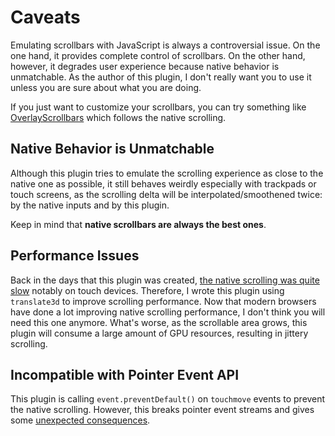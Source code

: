 # Caveats

Emulating scrollbars with JavaScript is always a controversial issue. On the one hand, it provides complete control of scrollbars. On the other hand, however, it degrades user experience because native behavior is unmatchable. As the author of this plugin, I don't really want you to use it unless you are sure about what you are doing.

If you just want to customize your scrollbars, you can try something like [OverlayScrollbars](https://github.com/KingSora/OverlayScrollbars) which follows the native scrolling.

## Native Behavior is Unmatchable

Although this plugin tries to emulate the scrolling experience as close to the native one as possible, it still behaves weirdly especially with trackpads or touch screens, as the scrolling delta will be interpolated/smoothened twice: by the native inputs and by this plugin.

Keep in mind that **native scrollbars are always the best ones**.

## Performance Issues

Back in the days that this plugin was created, [the native scrolling was quite slow](https://www.html5rocks.com/en/tutorials/speed/scrolling/) notably on touch devices. Therefore, I wrote this plugin using `translate3d` to improve scrolling performance. Now that modern browsers have done a lot improving native scrolling performance, I don't think you will need this one anymore. What's worse, as the scrollable area grows, this plugin will consume a large amount of GPU resources, resulting in jittery scrolling.

## Incompatible with Pointer Event API

This plugin is calling `event.preventDefault()` on `touchmove` events to prevent the native scrolling. However, this breaks pointer event streams and gives some [unexpected consequences](https://github.com/idiotWu/smooth-scrollbar/issues/111#issuecomment-339243256).
